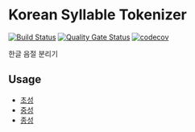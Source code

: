 # Korean Syllable Tokenizer
[![Build Status](https://travis-ci.org/jaeyeonling/korean-syllable-tokenizer.svg?branch=master)](https://travis-ci.org/jaeyeonling/korean-syllable-tokenizer)
[![Quality Gate Status](https://sonarcloud.io/api/project_badges/measure?project=jaeyeonling_korean-syllable-tokenizer&metric=alert_status)](https://sonarcloud.io/dashboard?id=jaeyeonling_korean-syllable-tokenizer)
[![codecov](https://codecov.io/gh/jaeyeonling/korean-syllable-tokenizer/branch/master/graph/badge.svg)](https://codecov.io/gh/jaeyeonling/korean-syllable-tokenizer)

한글 음절 분리기

## Usage
* [초성](./src/test/java/com/jaeyeonling/korean/OnsetTokenizerTest.java)
* [중성](./src/test/java/com/jaeyeonling/korean/OnsetTokenizerTest.java)
* [종성](./src/test/java/com/jaeyeonling/korean/OnsetTokenizerTest.java)


